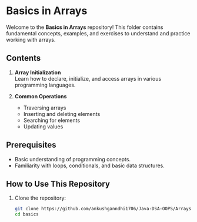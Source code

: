 # Basics in Arrays

Welcome to the **Basics in Arrays** repository! This folder contains fundamental concepts, examples, and exercises to understand and practice working with arrays.

## Contents

1. **Array Initialization**  
   Learn how to declare, initialize, and access arrays in various programming languages.

2. **Common Operations**  
   - Traversing arrays
   - Inserting and deleting elements
   - Searching for elements
   - Updating values

## Prerequisites

- Basic understanding of programming concepts.
- Familiarity with loops, conditionals, and basic data structures.

## How to Use This Repository

1. Clone the repository:
   ```bash
   git clone https://github.com/ankushganndhi1706/Java-DSA-OOPS/Arrays-in-java/basics.git
   cd basics
